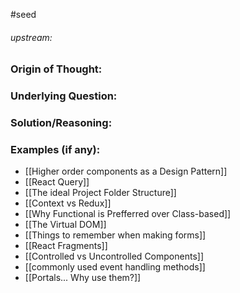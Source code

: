 #seed 
###### upstream: 

### Origin of Thought:


### Underlying Question: 


### Solution/Reasoning: 


### Examples (if any): 


- [[Higher order components as a Design Pattern]]
- [[React Query]]
- [[The ideal Project Folder Structure]]
- [[Context vs Redux]]
- [[Why Functional is Prefferred over Class-based]]
- [[The Virtual DOM]]
- [[Things to remember when making forms]]
- [[React Fragments]]
- [[Controlled vs Uncontrolled Components]]
- [[commonly used event handling methods]]
- [[Portals... Why use them?]]